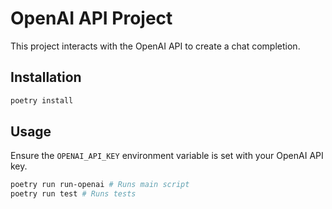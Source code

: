 # OpenAI API Project

This project interacts with the OpenAI API to create a chat completion.

## Installation

```bash
poetry install
```

## Usage

Ensure the `OPENAI_API_KEY` environment variable is set with your OpenAI API key.

```bash
poetry run run-openai # Runs main script
poetry run test # Runs tests
```
